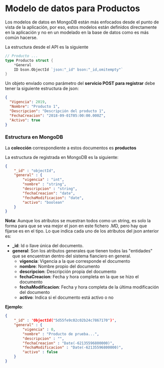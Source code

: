 # Modelo de datos para Productos
Los modelos de datos en MongoDB están más enfocados desde el punto de vista de la aplicación, por eso, estos modelos están  definidos directamente en la aplicación y no en un modelado en la base de datos como es más común hacerse.

La estructura desde el API es la siguiente

```go
// Producto ...
type Producto struct {
	*General
	ID bson.ObjectId `json:"_id" bson:"_id,omitempty"`
}
```

Un objeto enviado como parámetro del **servicio POST para registrar** debe tener la siguiente estructura de json:
```json
{
  "Vigencia": 2019,
  "Nombre": "Producto 1",
  "Descripcion": "Descripción del producto 1",
  "FechaCreacion": "2018-09-01T05:00:00.000Z",
  "Activo": true
}
```

### Estructura en MongoDB

La **colección** correspondiente a estos documentos es **productos**

La estructura de registrada en MongoDB es la siguiente:
```json
{ 
    "_id" : "objectId", 
    "general" : {
        "vigencia" : "int", 
        "nombre" : "string", 
        "descripcion" : "string", 
        "fechaCreacion": "date",
        "fechaModificacion": "date",
        "activo": "boolean"
    }
}
```
__Nota__: Aunque los atributos se muestran todos como un string, es solo la forma para que se vea mejor el json en este fichero .MD, pero hay que fijarse es en el tipo.
Lo que indica cada uno de los atributos del json anterior es:
* **_id**: Id o llave única del documento. 
* **general**: Son los atributos generales que tienen todos las "entidades" que se encuentran dentro del sistema fianciero en general.
  * **vigencia**: Vigencia a la que corresponde el documento
  * **nombre**: Nombre propio del documento
  * **descripcion**: Descripción propia del documento
  * **fechaCreacion**: Fecha y hora completa en la que se hizo el documento
  * **fechaModificacion**: Fecha y hora completa de la última modificación del documento
  * **activo**: Indica si el documento está activo o no

**Ejemplo**:
```json
{
    "_id" : 'ObjectId("5d55fe9c02c02b24c7867170")',
    "general" : {
        "vigencia" : 0,
        "nombre" : "Producto de prueba...",
        "descripcion" : "",
        "fechaCreacion" : "Date(-62135596800000)",
        "fechaModificacion" : "Date(-62135596800000)",
        "activo" : false
    }
}
```
